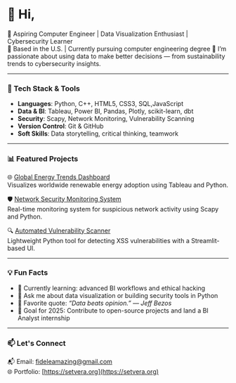 # 👋 Hi,

🚀 Aspiring Computer Engineer | Data Visualization Enthusiast | Cybersecurity Learner  
📍 Based in the U.S. | Currently pursuing computer engineering degree
🌱 I’m passionate about using data to make better decisions — from sustainability trends to cybersecurity insights.

---

### 🔧 Tech Stack & Tools

- **Languages**: Python, C++, HTML5, CSS3, SQL,JavaScript
- **Data & BI**: Tableau, Power BI, Pandas, Plotly, scikit-learn, dbt
- **Security**: Scapy, Network Monitoring, Vulnerability Scanning
- **Version Control**: Git & GitHub
- **Soft Skills**: Data storytelling, critical thinking, teamwork

---

### 📊 Featured Projects

🌐 [Global Energy Trends Dashboard](https://github.com/ManitouMonstercoder/Global-Energy-Trends-Dashboard)  
Visualizes worldwide renewable energy adoption using Tableau and Python.

🛡️ [Network Security Monitoring System](https://github.com/ManitouMonstercoder/Network-Security-Monitoring-System)  
Real-time monitoring system for suspicious network activity using Scapy and Python.

🔍 [Automated Vulnerability Scanner](https://github.com/ManitouMonstercoder/Automated-Vulnerability-Scanner)  
Lightweight Python tool for detecting XSS vulnerabilities with a Streamlit-based UI.

---

### 💡 Fun Facts

- 🌱 Currently learning: advanced BI workflows and ethical hacking
- 💬 Ask me about data visualization or building security tools in Python
- 🧠 Favorite quote: *“Data beats opinion.” — Jeff Bezos*
- 🎯 Goal for 2025: Contribute to open-source projects and land a BI Analyst internship

---

### 📫 Let's Connect

📬 Email: [fideleamazing@gmail.com](mailto:fideleamazing@gmail.com)  
🌐 Portfolio: [https://setvera.org](https://setvera.org)  
 

